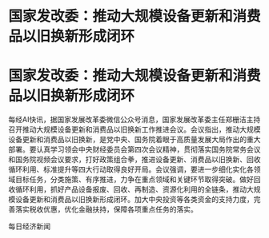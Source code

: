 # 国家发改委：推动大规模设备更新和消费品以旧换新形成闭环

# 国家发改委：推动大规模设备更新和消费品以旧换新形成闭环

每经AI快讯，据国家发展改革委微信公众号消息，国家发展改革委主任郑栅洁主持召开推动大规模设备更新和消费品以旧换新工作推进会议。会议指出，推动大规模设备更新和消费品以旧换新，是党中央、国务院着眼于高质量发展大局作出的重大部署。要认真学习领会中央财经委员会第四次会议精神，贯彻落实国务院常务会议和国务院视频会议要求，打好政策组合拳，推进设备更新、消费品以旧换新、回收循环利用、标准提升等四大行动取得良好开局。会议强调，要进一步细化实化各领域目标任务，分类施策、有序推进，力争在重点领域和关键环节取得突破。做好回收循环利用，抓好产品设备报废、回收、再制造、资源化利用的全链条，推动大规模设备更新和消费品以旧换新形成闭环。加大中央投资等各类资金的支持力度，完善落实税收优惠，优化金融扶持，保障各项重点任务的落实。

每日经济新闻

